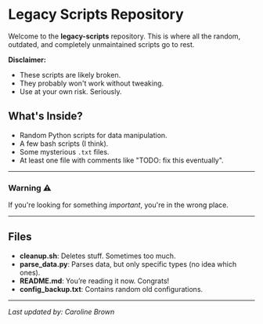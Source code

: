 # Legacy Scripts Repository

Welcome to the **legacy-scripts** repository. This is where all the random, outdated, and completely unmaintained scripts go to rest.  

**Disclaimer:**  
- These scripts are likely broken.  
- They probably won't work without tweaking.  
- Use at your own risk. Seriously.  

## What's Inside?
- Random Python scripts for data manipulation.  
- A few bash scripts (I think).  
- Some mysterious `.txt` files.  
- At least one file with comments like "TODO: fix this eventually".  

---

### Warning ⚠️
If you're looking for something *important*, you're in the wrong place.  

---

## Files
- **cleanup.sh**: Deletes stuff. Sometimes too much.  
- **parse_data.py**: Parses data, but only specific types (no idea which ones).  
- **README.md**: You’re reading it now. Congrats!  
- **config_backup.txt**: Contains random old configurations.  

---

*Last updated by: Caroline Brown*  
